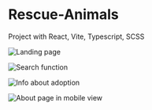 # Rescue-Animals

Project with React, Vite, Typescript, SCSS


![Landing page](https://github.com/christopherwahlstrom/Rescue-Animals/assets/83230387/30041487-c81f-4572-a1cc-e9ee5e06486b)

![Search function](https://github.com/christopherwahlstrom/Rescue-Animals/assets/83230387/8ced261a-9f68-4b27-b68a-9c00f644154f)

![Info about adoption](https://github.com/christopherwahlstrom/Rescue-Animals/assets/83230387/d6b92583-7937-46e7-91c4-7986066a95c7)

![About page in mobile view](https://github.com/christopherwahlstrom/Rescue-Animals/assets/83230387/1afd4fa7-7680-4fed-aa06-e7d2745d2b5d)

